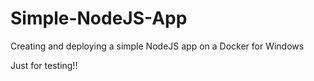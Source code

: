 # Simple-NodeJS-App

Creating and deploying a simple NodeJS app on a Docker for Windows

Just for testing!!
